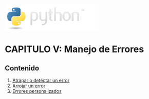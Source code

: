 <img src="../assets/img/python-logo.png" />

# CAPITULO V: Manejo de Errores

## Contenido

1. [Atrapar o detectar un error](./cath-error.mds)
2. [Arrojar un error](./raise-error.md)
3. [Errores personalizados](./custom-errors.md)
